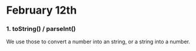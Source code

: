 
# February 12th

### 1. toString() / parseInt()

We use those to convert a number into an string, or a string into a number.
